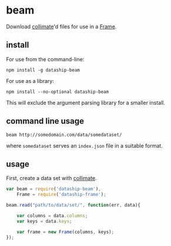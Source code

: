 # beam
Download [collimate](https://github.com/dataship/collimate)'d files for use in a [Frame](https://github.com/dataship/frame).


## install

For use from the command-line:

`npm install -g dataship-beam`

For use as a library:

`npm install --no-optional dataship-beam`

This will exclude the argument parsing library for a smaller install.

## command line usage

`beam http://somedomain.com/data/somedataset/`

where `somedataset` serves an `index.json` file in a suitable format.

## usage
First, create a data set with [collimate](https://github.com/dataship/collimate).


```javascript
var beam = require('dataship-beam'),
	Frame = require('dataship-frame');

beam.read("path/to/data/set/", function(err, data){

	var columns = data.columns;
	var keys = data.keys;

	var frame = new Frame(columns, keys);
});
```
